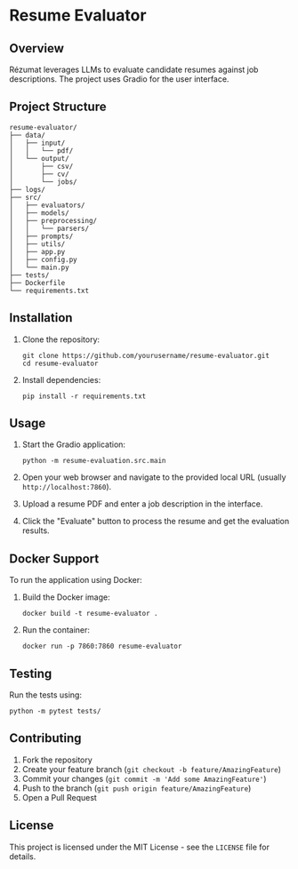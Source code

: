 
# Resume Evaluator

## Overview

Rézumat leverages LLMs to evaluate candidate resumes against job descriptions. The project uses Gradio for the user interface.

## Project Structure

```
resume-evaluator/
├── data/
│   ├── input/
│   │   └── pdf/
│   └── output/
│       ├── csv/
│       ├── cv/
│       └── jobs/
├── logs/
├── src/
│   ├── evaluators/
│   ├── models/
│   ├── preprocessing/
│   │   └── parsers/
│   ├── prompts/
│   ├── utils/
│   ├── app.py
│   ├── config.py
│   └── main.py
├── tests/
├── Dockerfile
└── requirements.txt
```

## Installation

1. Clone the repository:
   ```
   git clone https://github.com/yourusername/resume-evaluator.git
   cd resume-evaluator
   ```

2. Install dependencies:
   ```
   pip install -r requirements.txt
   ```

## Usage

1. Start the Gradio application:
   ```
   python -m resume-evaluation.src.main 
   ```

2. Open your web browser and navigate to the provided local URL (usually `http://localhost:7860`).

3. Upload a resume PDF and enter a job description in the interface.

4. Click the "Evaluate" button to process the resume and get the evaluation results.

## Docker Support

To run the application using Docker:

1. Build the Docker image:
   ```
   docker build -t resume-evaluator .
   ```

2. Run the container:
   ```
   docker run -p 7860:7860 resume-evaluator
   ```

## Testing

Run the tests using:
```
python -m pytest tests/
```

## Contributing

1. Fork the repository
2. Create your feature branch (`git checkout -b feature/AmazingFeature`)
3. Commit your changes (`git commit -m 'Add some AmazingFeature'`)
4. Push to the branch (`git push origin feature/AmazingFeature`)
5. Open a Pull Request

## License

This project is licensed under the MIT License - see the `LICENSE` file for details.